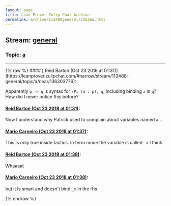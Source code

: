 ```yaml
---
layout: page
title: Lean Prover Zulip Chat Archive 
permalink: archive/113488general/22626a.html
---
```


## Stream: [general](https://leanprover-community.github.io/archive/113488general/index.html)
### Topic: [a](https://leanprover-community.github.io/archive/113488general/22626a.html)

---

<base href="https://leanprover.zulipchat.com">
{% raw %}
#### [ Reid Barton (Oct 23 2018 at 01:31)](https://leanprover.zulipchat.com/#narrow/stream/113488-general/topic/a/near/136303776):
<p>Apparently <code>p -&gt; q</code> is syntax for <code>\Pi (a : p), q</code>, including binding <code>a</code> in <code>q</code>? How did I never notice this before?</p>

#### [ Reid Barton (Oct 23 2018 at 01:31)](https://leanprover.zulipchat.com/#narrow/stream/113488-general/topic/a/near/136303785):
<p>Now I understand why Patrick used to complain about variables named <code>a</code>...</p>

#### [ Mario Carneiro (Oct 23 2018 at 01:37)](https://leanprover.zulipchat.com/#narrow/stream/113488-general/topic/a/near/136304067):
<p>This is only true inside tactics. In term mode the variable is called <code>_x</code> I think</p>

#### [ Reid Barton (Oct 23 2018 at 01:38)](https://leanprover.zulipchat.com/#narrow/stream/113488-general/topic/a/near/136304120):
<p>Whaaaat</p>

#### [ Mario Carneiro (Oct 23 2018 at 01:38)](https://leanprover.zulipchat.com/#narrow/stream/113488-general/topic/a/near/136304130):
<p>but it is smart and doesn't bind <code>_x</code> in the rhs</p>


{% endraw %}
